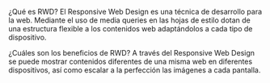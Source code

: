 
¿Qué es RWD?
El Responsive Web Design es una técnica de desarrollo para la web. Mediante el uso de media queries en las hojas de estilo dotan de una estructura flexible a los contenidos web adaptándolos a cada tipo de dispositivo. 


¿Cuáles son los beneficios de RWD?
A través del Responsive Web Design se puede mostrar contenidos diferentes de una misma web en diferentes dispositivos, así como escalar a la perfección las imágenes a cada pantalla. 
